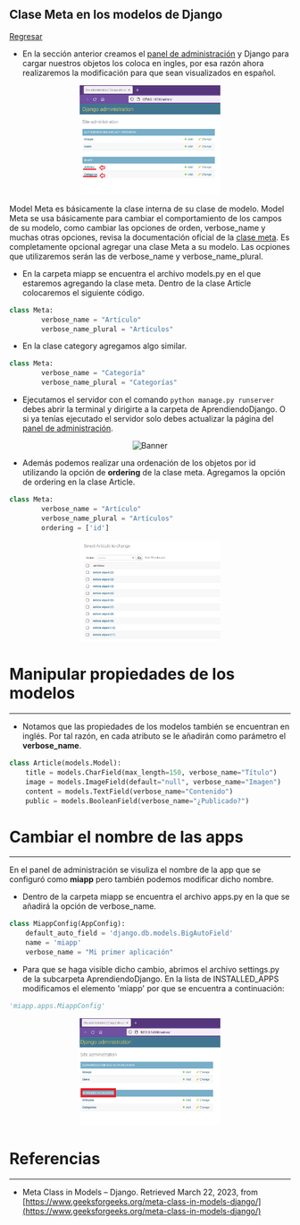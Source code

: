 ## Clase Meta en los modelos de Django

[Regresar](/CodingBootcampsESPOL-RDDW/)

* En la sección anterior creamos el [panel de administración](./django-admin-panel.md) y Django para cargar nuestros objetos los coloca en ingles, por esa razón ahora realizaremos la modificación para que sean visualizados en español. 

<p align="center">
<img src="../imagenes/admins.png" width="50%" alt="Banner"/>
</p>

Model Meta es básicamente la clase interna de su clase de modelo. Model Meta se usa básicamente para cambiar el comportamiento de los campos de su modelo, como cambiar las opciones de orden, verbose_name y muchas otras opciones, revisa la documentación oficial de la [clase meta](https://docs.djangoproject.com/en/4.1/ref/models/options/). Es completamente opcional agregar una clase Meta a su modelo. Las ocpiones que utilizaremos serán las de verbose_name y verbose_name_plural.

* En la carpeta miapp se encuentra el archivo models.py en el que estaremos agregando la clase meta. Dentro de la clase Article colocaremos el siguiente código.

```py
class Meta:
        verbose_name = "Artículo"
        verbose_name_plural = "Artículos"
```
* En la clase category agregamos algo similar.

```py
class Meta:
        verbose_name = "Categoría"
        verbose_name_plural = "Categorías"
```

* Ejecutamos el servidor con el comando `python manage.py runserver` debes abrir la terminal y dirigirte a la carpeta de AprendiendoDjango. O si ya tenías ejecutado el servidor solo debes actualizar la página del [panel de administración](http://127.0.0.1:8000/admin/).

<p align="center">
<img src="../imagenes/español.png" width="50%" alt="Banner"/>
</p>

* Además podemos realizar una ordenación de los objetos por id utilizando la opción de **ordering** de la clase meta. Agregamos la opción de ordering en la clase Article.

```py
class Meta:
        verbose_name = "Artículo"
        verbose_name_plural = "Artículos"
        ordering = ['id']
```

<p align="center">
<img src="../imagenes/ordering.png" width="50%" alt="Banner"/>
</p>

Manipular propiedades de los modelos
===========

* * *

* Notamos que las propiedades de los modelos también se encuentran en inglés. Por tal razón, en cada atributo se le añadirán como parámetro el **verbose_name**. 

```py
class Article(models.Model):
    title = models.CharField(max_length=150, verbose_name="Título")
    image = models.ImageField(default="null", verbose_name="Imagen")
    content = models.TextField(verbose_name="Contenido")
    public = models.BooleanField(verbose_name="¿Publicado?")
```

Cambiar el nombre de las apps
===========

* * *

En el panel de administración se visuliza el nombre de la app que se configuró como **miapp** pero también podemos modificar dicho nombre. 

* Dentro de la carpeta miapp se encuentra el archivo apps.py en la que se añadirá la opción de verbose_name. 

```py
class MiappConfig(AppConfig):
    default_auto_field = 'django.db.models.BigAutoField'
    name = 'miapp'
    verbose_name = "Mi primer aplicación"
```
* Para que se haga visible dicho cambio, abrimos el archivo settings.py de la subcarpeta AprendiendoDjango. En la lista de INSTALLED_APPS modificamos el elemento 'miapp' por que se encuentra a continuación:

```py
'miapp.apps.MiappConfig'
```

<p align="center">
<img src="../imagenes/primerApli.png" width="50%" alt="Banner"/>
</p>

Referencias
===========

* * *

* Meta Class in Models – Django. Retrieved March 22, 2023, from [https://www.geeksforgeeks.org/meta-class-in-models-django/](https://www.geeksforgeeks.org/meta-class-in-models-django/)